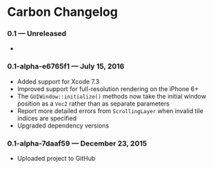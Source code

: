 # Carbon Changelog

### 0.1 — Unreleased

- 

### 0.1-alpha-e6765f1 — July 15, 2016

- Added support for Xcode 7.3
- Improved support for full-resolution rendering on the iPhone 6+
- The `GUIWindow::initialize()` methods now take the initial window position as a `Vec2` rather than as separate
  parameters
- Report more detailed errors from `ScrollingLayer` when invalid tile indices are specified
- Upgraded dependency versions

### 0.1-alpha-7daaf59 — December 23, 2015

- Uploaded project to GitHub
